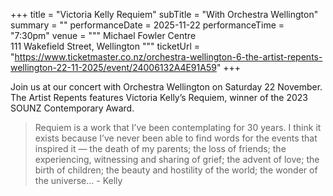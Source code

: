 +++
title = "Victoria Kelly Requiem"
subTitle = "With Orchestra Wellington"
summary = ""
performanceDate = 2025-11-22
performanceTime = "7:30pm"
venue = """
Michael Fowler Centre  
111 Wakefield Street, Wellington
"""
ticketUrl = "https://www.ticketmaster.co.nz/orchestra-wellington-6-the-artist-repents-wellington-22-11-2025/event/24006132A4E91A59"
+++


Join us at our concert with Orchestra Wellington on Saturday 22 November. 
The Artist Repents features Victoria Kelly’s Requiem, winner of the
2023 SOUNZ Contemporary Award. 

> Requiem is a work that I’ve been contemplating for 30 years. I think it exists because I’ve never been able to find words for the events that inspired it — the death of my parents; the loss of friends; the experiencing, witnessing and sharing of grief; the advent of love; the birth of children; the beauty and hostility of the world; the wonder of the universe… - Kelly
